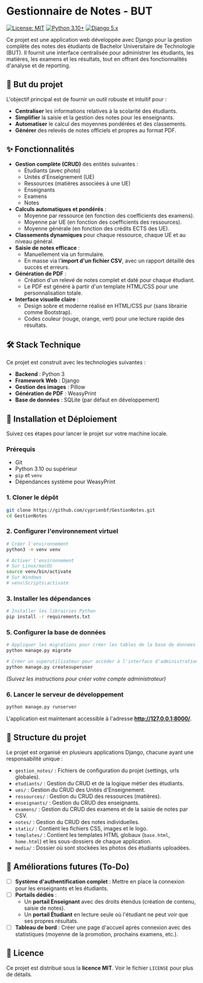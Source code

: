 # Gestionnaire de Notes - BUT

[![License: MIT](https://img.shields.io/badge/License-MIT-yellow.svg)](https://opensource.org/licenses/MIT)
[![Python 3.10+](https://img.shields.io/badge/python-3.10+-blue.svg)](https://www.python.org/downloads/)
[![Django 5.x](https://img.shields.io/badge/Django-5.x-092E20?logo=django)](https://www.djangoproject.com/)

Ce projet est une application web développée avec Django pour la gestion complète des notes des étudiants de Bachelor Universitaire de Technologie (BUT). Il fournit une interface centralisée pour administrer les étudiants, les matières, les examens et les résultats, tout en offrant des fonctionnalités d'analyse et de reporting.

## 🎯 But du projet

L'objectif principal est de fournir un outil robuste et intuitif pour :
-   **Centraliser** les informations relatives à la scolarité des étudiants.
-   **Simplifier** la saisie et la gestion des notes pour les enseignants.
-   **Automatiser** le calcul des moyennes pondérées et des classements.
-   **Générer** des relevés de notes officiels et propres au format PDF.

## ✨ Fonctionnalités

-   **Gestion complète (CRUD)** des entités suivantes :
    -   Étudiants (avec photo)
    -   Unités d'Enseignement (UE)
    -   Ressources (matières associées à une UE)
    -   Enseignants
    -   Examens
    -   Notes
-   **Calculs automatiques et pondérés** :
    -   Moyenne par ressource (en fonction des coefficients des examens).
    -   Moyenne par UE (en fonction des coefficients des ressources).
    -   Moyenne générale (en fonction des crédits ECTS des UE).
-   **Classements dynamiques** pour chaque ressource, chaque UE et au niveau général.
-   **Saisie de notes efficace** :
    -   Manuellement via un formulaire.
    -   En masse via l'**import d'un fichier CSV**, avec un rapport détaillé des succès et erreurs.
-   **Génération de PDF** :
    -   Création d'un relevé de notes complet et daté pour chaque étudiant.
    -   Le PDF est généré à partir d'un template HTML/CSS pour une personnalisation totale.
-   **Interface visuelle claire** :
    -   Design sobre et moderne réalisé en HTML/CSS pur (sans librairie comme Bootstrap).
    -   Codes couleur (rouge, orange, vert) pour une lecture rapide des résultats.

## 🛠️ Stack Technique

Ce projet est construit avec les technologies suivantes :
-   **Backend** : Python 3
-   **Framework Web** : Django
-   **Gestion des images** : Pillow
-   **Génération de PDF** : WeasyPrint
-   **Base de données** : SQLite (par défaut en développement)

## 🚀 Installation et Déploiement

Suivez ces étapes pour lancer le projet sur votre machine locale.

### Prérequis
-   Git
-   Python 3.10 ou supérieur
-   `pip` et `venv`
-   Dépendances système pour WeasyPrint

### 1. Cloner le dépôt
```bash
git clone https://github.com/cyprienbf/GestionNotes.git
cd GestionNotes
```

### 2. Configurer l'environnement virtuel
```bash
# Créer l'environnement
python3 -m venv venv

# Activer l'environnement
# Sur Linux/macOS
source venv/bin/activate
# Sur Windows
# venv\Scripts\activate
```

### 3. Installer les dépendances
```bash
# Installer les librairies Python
pip install -r requirements.txt
```

### 5. Configurer la base de données
```bash
# Appliquer les migrations pour créer les tables de la base de données
python manage.py migrate

# Créer un superutilisateur pour accéder à l'interface d'administration (si besoin)
python manage.py createsuperuser
```
*(Suivez les instructions pour créer votre compte administrateur)*

### 6. Lancer le serveur de développement
```bash
python manage.py runserver
```
L'application est maintenant accessible à l'adresse **http://127.0.0.1:8000/**.

## 📁 Structure du projet

Le projet est organisé en plusieurs applications Django, chacune ayant une responsabilité unique :

-   `gestion_notes/` : Fichiers de configuration du projet (settings, urls globales).
-   `etudiants/` : Gestion du CRUD et de la logique métier des étudiants.
-   `ues/` : Gestion du CRUD des Unités d'Enseignement.
-   `ressources/` : Gestion du CRUD des ressources (matières).
-   `enseignants/` : Gestion du CRUD des enseignants.
-   `examens/` : Gestion du CRUD des examens et de la saisie de notes par CSV.
-   `notes/` : Gestion du CRUD des notes individuelles.
-   `static/` : Contient les fichiers CSS, images et le logo.
-   `templates/` : Contient les templates HTML globaux (`base.html`, `home.html`) et les sous-dossiers de chaque application.
-   `media/` : Dossier où sont stockées les photos des étudiants uploadées.

## 🔮 Améliorations futures (To-Do)

-   [ ] **Système d'authentification complet** : Mettre en place la connexion pour les enseignants et les étudiants.
-   [ ] **Portails dédiés** :
    -   Un **portail Enseignant** avec des droits étendus (création de contenu, saisie de notes).
    -   Un **portail Étudiant** en lecture seule où l'étudiant ne peut voir que ses propres résultats.
-   [ ] **Tableau de bord** : Créer une page d'accueil après connexion avec des statistiques (moyenne de la promotion, prochains examens, etc.).

## 📄 Licence

Ce projet est distribué sous la **licence MIT**. Voir le fichier `LICENSE` pour plus de détails.
